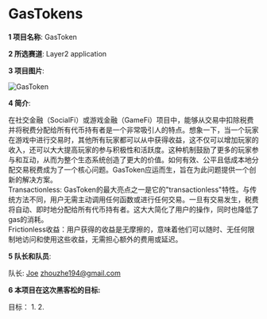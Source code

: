 # GasTokens
**1 项目名称**: GasToken

**2 所选赛道**: Layer2 application

**3 项目图片**:

![GasToken]()

**4 简介**: 

在社交金融（SocialFi）或游戏金融（GameFi）项目中，能够从交易中扣除税费并将税费分配给所有代币持有者是一个非常吸引人的特点。想象一下，当一个玩家在游戏中进行交易时，其他所有玩家都可以从中获得收益，这不仅可以增加玩家的收入，还可以大大提高玩家的参与积极性和活跃度。这种机制鼓励了更多的玩家参与和互动，从而为整个生态系统创造了更大的价值。如何有效、公平且低成本地分配交易税费成为了一个核心问题。GasToken应运而生，旨在为此问题提供一个创新的解决方案。  
Transactionless: GasToken的最大亮点之一是它的"transactionless"特性。与传统方法不同，用户无需主动调用任何函数或进行任何交易。一旦有交易发生，税费将自动、即时地分配给所有代币持有者。这大大简化了用户的操作，同时也降低了gas的消耗。  
Frictionless收益：用户获得的收益是无摩擦的，意味着他们可以随时、无任何限制地访问和使用这些收益，无需担心额外的费用或延迟。

**5 队长和队员**: 

队长: [Joe](https://github.com/1anyway) <a href="mailto:zhouzhe194@gmail.com">zhouzhe194@gmail.com</a>

**6 本项目在这次黑客松的目标:**

目标：
1. 
2. 